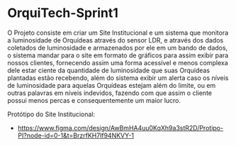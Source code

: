# OrquiTech-Sprint1
O Projeto consiste em criar um Site Institucional e um sistema que monitora a luminosidade de Orquídeas através do sensor LDR, e através dos dados coletados de luminosidade e armazenados por ele em um bando de dados, o sistema mandar para o site em formato de gráficos para assim exibir para nossos clientes, fornecendo assim uma forma acessível e menos complexa dele estar ciente da quantidade de luminosidade que suas Orquídeas plantadas estão recebendo, além do sistema exibir um alerta caso os níveis de luminosidade para aquelas Orquídeas estejam além do limite, ou em outras palavras em níveis indevidos, fazendo com que assim o cliente possui menos percas e consequentemente um maior lucro.

Protótipo do Site Institucional:
- https://www.figma.com/design/AwBmHA4uu0KqXh9a3stR2D/Protipo-PI?node-id=0-1&t=BrzrfKH7lf94NKVY-1
